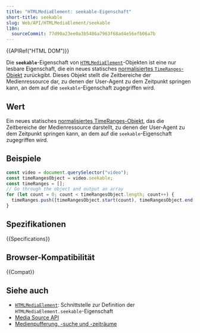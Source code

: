 ```yaml
---
title: "HTMLMediaElement: seekable-Eigenschaft"
short-title: seekable
slug: Web/API/HTMLMediaElement/seekable
l10n:
  sourceCommit: 77d90a23ee0a3b5486a7963f68ad4e56efb06a7b
---
```


{{APIRef("HTML DOM")}}

Die **`seekable`**-Eigenschaft von [`HTMLMediaElement`](/de/docs/Web/API/HTMLMediaElement)-Objekten ist eine nur lesbare Eigenschaft, die ein neues statisches [normalisiertes `TimeRanges`-Objekt](/de/docs/Web/API/TimeRanges#normalized_timeranges_objects) zurückgibt. Dieses Objekt stellt die Zeitbereiche der Medienressource dar, zu denen der User-Agent zu dem Zeitpunkt springen kann, an dem auf die `seekable`-Eigenschaft zugegriffen wird.

## Wert

Ein neues statisches [normalisiertes TimeRanges-Objekt](/de/docs/Web/API/TimeRanges#normalized_timeranges_objects), das die Zeitbereiche der Medienressource darstellt, zu denen der User-Agent zu dem Zeitpunkt springen kann, an dem auf die `seekable`-Eigenschaft zugegriffen wird.

## Beispiele

```js
const video = document.querySelector("video");
const timeRangesObject = video.seekable;
const timeRanges = [];
// Go through the object and output an array
for (let count = 0; count < timeRangesObject.length; count++) {
  timeRanges.push([timeRangesObject.start(count), timeRangesObject.end(count)]);
}
```

## Spezifikationen

{{Specifications}}

## Browser-Kompatibilität

{{Compat}}

## Siehe auch

- [`HTMLMediaElement`](/de/docs/Web/API/HTMLMediaElement): Schnittstelle zur Definition der `HTMLMediaElement.seekable`-Eigenschaft
- [Media Source API](/de/docs/Web/API/Media_Source_Extensions_API)
- [Medienpufferung, -suche und -zeiträume](/de/docs/Web/Media/Guides/Audio_and_video_delivery/buffering_seeking_time_ranges)
